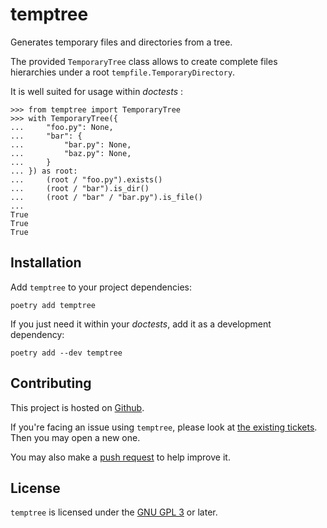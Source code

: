 temptree
========
Generates temporary files and directories from a tree.

The provided `TemporaryTree` class allows to create complete files hierarchies under a
root `tempfile.TemporaryDirectory`.

It is well suited for usage within *doctests* :

    >>> from temptree import TemporaryTree
    >>> with TemporaryTree({
    ...     "foo.py": None,
    ...     "bar": {
    ...         "bar.py": None,
    ...         "baz.py": None,
    ...     }
    ... }) as root:
    ...     (root / "foo.py").exists()
    ...     (root / "bar").is_dir()
    ...     (root / "bar" / "bar.py").is_file()
    ...
    True
    True
    True

Installation
------------

Add `temptree` to your project dependencies:

    poetry add temptree

If you just need it within your *doctests*, add it as a development dependency:

    poetry add --dev temptree

Contributing
------------

This project is hosted on [Github][repository].

If you're facing an issue using `temptree`, please look at
[the existing tickets][issues]. Then you may open a new one.

You may also make a [push request][pull-requests] to help improve it.

License
-------

`temptree` is licensed under the [GNU GPL 3][GPL] or later.

[repository]: https://github.com/neimad/temptree
[issues]: https://github.com/neimad/temptree/issues
[pull-requests]: https://github.com/neimad/temptree/pulls
[GPL]: https://www.gnu.org/licenses/gpl.html